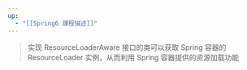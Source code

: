 ```yaml
---
up:
  - "[[Spring6 課程描述]]"
---
```

> 实现 ResourceLoaderAware 接口的类可以获取 Spring 容器的 ResourceLoader 实例，从而利用 Spring 容器提供的资源加载功能